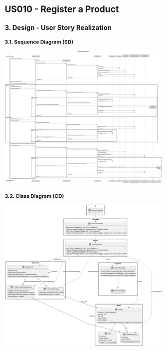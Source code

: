 # US010 - Register a Product

## 3. Design - User Story Realization

### 3.1. Sequence Diagram (SD)

![Sequence Diagram](svg/us010-sequence-diagram.svg)

### 3.2. Class Diagram (CD)

![Class Diagram](svg/us010-class-diagram.svg)